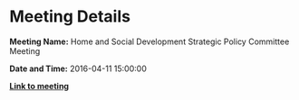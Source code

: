# Meeting Details

**Meeting Name:** Home and Social Development Strategic Policy Committee Meeting

**Date and Time:** 2016-04-11 15:00:00

**<a href="https://www.limerick.ie/council/whats-on/home-and-social-development-strategic-policy-committee-meeting-3" target="_blank">Link to meeting</a>**
